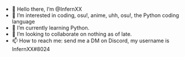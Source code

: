 - 👋 Hello there, I’m @InfernXX
- 👀 I’m interested in coding, osu!, anime, uhh, osu!, the Python coding language
- 🌱 I’m currently learning Python.
- 💞️ I’m looking to collaborate on nothing as of late. 
- 📫 How to reach me: send me a DM on Discord, my username is InfernXX#8024

<!---
InfernXX/InfernXX is a ✨ special ✨ repository because its `README.md` (this file) appears on your GitHub profile.
You can click the Preview link to take a look at your changes.
--->

